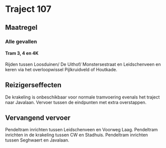 # Traject 107
## Maatregel
### Alle gevallen

#### Tram 3, 4 en 4K
Rijden tussen Loosduinen/ De Uithof/ Monstersestraat en Leidschenveen en keren via het overloopwissel Pijlkruidveld of Houtkade.

## Reizigerseffecten
De krakeling is onbeschikbaar voor normale tramvoering evenals het traject naar Javalaan.
Vervoer tussen de eindpunten met extra overstappen.

## Vervangend vervoer
Pendeltram inrichten tussen Leidschenveen en Voorweg Laag.
Pendeltram inrichten in de krakeling tussen CW en Stadhuis.
Pendeltram inrichten tussen Seghwaert en Javalaan.